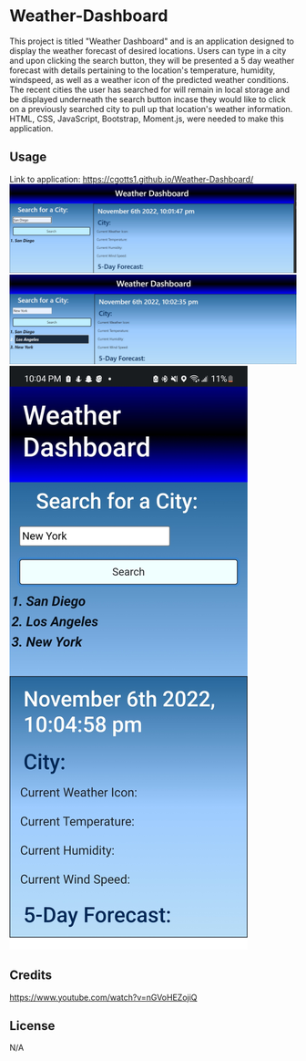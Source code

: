 # Weather-Dashboard

This project is titled "Weather Dashboard" and is an application designed to display the weather forecast of desired locations. Users can type in a city and upon clicking the search button, they will be presented a 5 day weather forecast with details pertaining to the location's temperature, humidity, windspeed, as well as a weather icon of the predicted weather conditions. The recent cities the user has searched for will remain in local storage and be displayed underneath the search button incase they would like to click on a previously searched city to pull up that location's weather information. HTML, CSS, JavaScript, Bootstrap, Moment.js, were needed to make this application.

## Usage

Link to application: https://cgotts1.github.io/Weather-Dashboard/
![Weather Dashboard](/images/wd1.jpg)
![Weather Dashboard](/images/wd2.jpg)
![Weather Dashboard](/images/wd3.jpg)

## Credits

https://www.youtube.com/watch?v=nGVoHEZojiQ



## License

N/A
